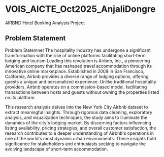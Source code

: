 # VOIS_AICTE_Oct2025_AnjaliDongre
AIRBND Hotel Booking Analysis Project

## Problem Statement

Problem Statemnet
The hospitality industry has undergone a significant transformation with the rise of online platforms facilitating short-term lodging and tourism Leading this revolution is Airbnb, Inc., a pioneering American company that has reshaped travel accommodation through its innovative online marketplace. Established in 2008 in San Francisco, California, Airbnb provides a diverse range of lodging options, offering guests a unique and personalized experience. Unlike traditional hospitality providers, Airbnb operates on a commission-based model, facilitating transactions between hosts and guests without owning the properties listed on its platform.

This research analysis delves into the New York City Airbnb dataset to extract meaningful insights. Through rigorous data cleaning, exploratory analysis, and visualization techniques, the study aims to illuminate the dynamics of the city's lodging market. By discerning factors influencing listing availability, pricing strategies, and overall customer satisfaction, the research contributes to a deeper understanding of Airbnb's operations in one of the world's most dynamic urban environments. These insights hold significance for stakeholders and enthusiasts seeking to navigate the evolving landscape of short-term accommodation.
